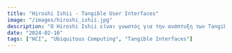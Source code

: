 ```yaml
---
title: "Hiroshi Ishii - Tangible User Interfaces"
image: "/images/hiroshi_ishii.jpg"
description: "Ο Hiroshi Ishii είναι γνωστός για την ανάπτυξη των Tangible User Interfaces (TUI), που συνδέουν τον φυσικό και τον ψηφιακό κόσμο."
date: "2024-02-16"
tags: ["HCI", "Ubiquitous Computing", "Tangible Interfaces"]
---
```


